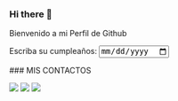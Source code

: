 ### Hi there 👋
Bienvenido a mi Perfil de Github
<p>
<form>
  <div>
    <label for="bday">Escriba su cumpleaños:</label>
    <input type="date" id="bday" name="bday">
  </div>
</form>
<p>
### MIS CONTACTOS
<p>
<a href="http://wa.me/18299897014" target="blank"><img src="https://img.shields.io/badge/Whatsapp-30302f?style=flat&logo=whatsapp" /></a>
<a href="http://www.instagram.com/the_choute_" target="blank"><img src="https://img.shields.io/badge/Instagram-30302f?style=flat&logo=instagram" /></a>
<a href="https://www.youtube.com/channel/UC-HPutaDGeTPjrCId0bXQgg" target="blank"><img src="https://img.shields.io/badge/Youtube-30302f?style=flat&logo=youtube" /></a>

